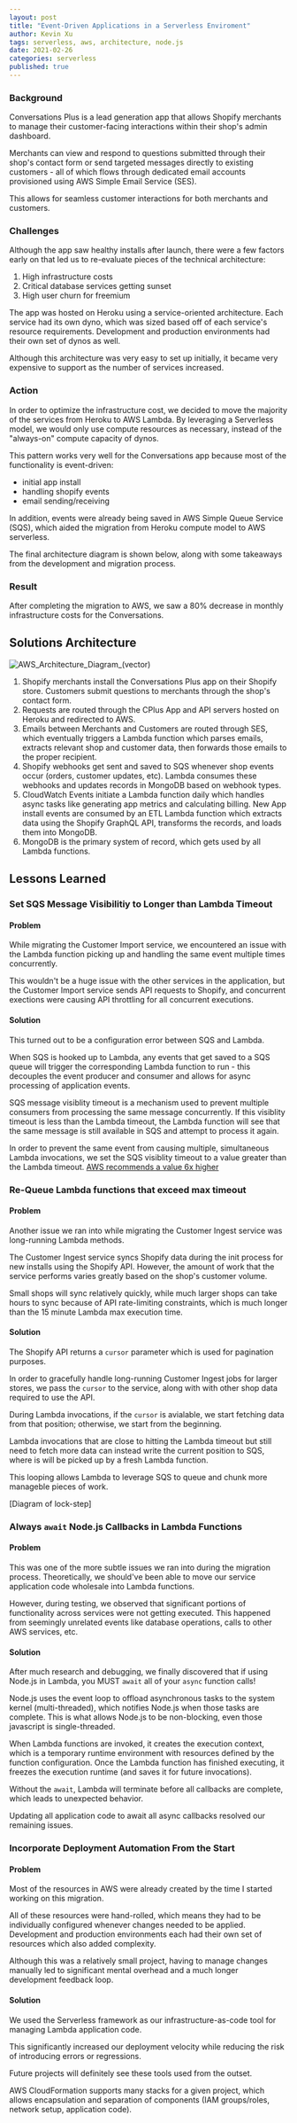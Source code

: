 ```yaml
---
layout: post
title: "Event-Driven Applications in a Serverless Enviroment"
author: Kevin Xu
tags: serverless, aws, architecture, node.js
date: 2021-02-26
categories: serverless
published: true
---
```


### Background

Conversations Plus is a lead generation app that allows Shopify merchants to manage their customer-facing interactions within their shop's admin dashboard.

Merchants can view and respond to questions submitted through their shop's contact form or send targeted messages directly to existing customers - all of which flows through dedicated email accounts provisioned using AWS Simple Email Service (SES).

This allows for seamless customer interactions for both merchants and customers. 

### Challenges

Although the app saw healthy installs after launch, there were a few factors early on that led us to re-evaluate pieces of the technical architecture:

1. High infrastructure costs
2. Critical database services getting sunset
3. High user churn for freemium

The app was hosted on Heroku using a service-oriented architecture. Each service had its own dyno, which was sized based off of each service's resource requirements. Development and production environments had their own set of dynos as well. 

Although this architecture was very easy to set up initially, it became very expensive to support as the number of services increased. 

### Action

In order to optimize the infrastructure cost, we decided to move the majority of the services from Heroku to AWS Lambda. By leveraging a Serverless model, we would only use compute resources as necessary, instead of the "always-on" compute capacity of dynos. 

This pattern works very well for the Conversations app because most of the functionality is event-driven:

- initial app install
- handling shopify events
- email sending/receiving

In addition, events were already being saved in AWS Simple Queue Service (SQS), which aided the migration from Heroku compute model to AWS serverless. 

The final architecture diagram is shown below, along with some takeaways from the development and migration process. 

### Result

After completing the migration to AWS, we saw a 80% decrease in monthly infrastructure costs for the Conversations. 

## Solutions Architecture

![AWS_Architecture_Diagram_(vector)](/assets/cplus_reference_architecture.png)

1. Shopify merchants install the Conversations Plus app on their Shopify store. Customers submit questions to merchants through the shop's contact form.  
2. Requests are routed through the CPlus App and API servers hosted on Heroku and redirected to AWS.
3. Emails between Merchants and Customers are routed through SES, which eventually triggers a Lambda function which parses emails, extracts relevant shop and customer data, then forwards those emails to the proper recipient. 
4. Shopify webhooks get sent and saved to SQS whenever shop events occur (orders, customer updates, etc). Lambda consumes these webhooks and updates records in MongoDB based on webhook types.
5. CloudWatch Events initiate a Lambda function daily which handles async tasks like generating app metrics and calculating billing. New App install events are consumed by an ETL Lambda function which extracts data using the Shopify GraphQL API, transforms the records, and loads them into MongoDB.
6. MongoDB is the primary system of record, which gets used by all Lambda functions. 

## Lessons Learned

### Set SQS Message Visibilitiy to Longer than Lambda Timeout 

#### Problem

While migrating the Customer Import service, we encountered an issue with the Lambda function picking up and handling the same event multiple times concurrently. 

This wouldn't be a huge issue with the other services in the application, but the Customer Import service sends API requests to Shopify, and concurrent exections were causing API throttling for all concurrent executions.

#### Solution

This turned out to be a configuration error between SQS and Lambda.

When SQS is hooked up to Lambda, any events that get saved to a SQS queue will trigger the corresponding Lambda function to run - this decouples the event producer and consumer and allows for async processing of application events. 

SQS message visiblity timeout is a mechanism used to prevent multiple consumers from processing the same message concurrently. If this visiblity timeout is less than the Lambda timeout, the Lambda function will see that the same message is still available in SQS and attempt to process it again. 

In order to prevent the same event from causing multiple, simultaneous Lambda invocations, we set the SQS visiblity timeout to a value greater than the Lambda timeout. [AWS recommends a value 6x higher](https://docs.aws.amazon.com/lambda/latest/dg/with-sqs.html#events-sqs-queueconfig)

### Re-Queue Lambda functions that exceed max timeout

#### Problem

Another issue we ran into while migrating the Customer Ingest service was long-running Lambda methods. 

The Customer Ingest service syncs Shopify data during the init process for new installs using the Shopify API. However, the amount of work that the service performs varies greatly based on the shop's customer volume. 

Small shops will sync relatively quickly, while much larger shops can take hours to sync because of API rate-limiting constraints, which is much longer than the 15 minute Lambda max execution time. 

#### Solution

The Shopify API returns a `cursor` parameter which is used for pagination purposes. 

In order to gracefully handle long-running Customer Ingest jobs for larger stores, we pass the `cursor` to the service, along with with other shop data required to use the API.

During Lambda invocations, if the `cursor` is avialable, we start fetching data from that position; otherwise, we start from the beginning. 

Lambda invocations that are close to hitting the Lambda timeout but still need to fetch more data can instead write the current position to SQS, where is will be picked up by a fresh Lambda function. 

This looping allows Lambda to leverage SQS to queue and chunk more manageble pieces of work. 

[Diagram of lock-step]

### Always `await` Node.js Callbacks in Lambda Functions

#### Problem

This was one of the more subtle issues we ran into during the migration process. 
Theoretically, we should've been able to move our service application code wholesale into Lambda functions.

However, during testing, we observed that significant portions of functionality across services were not getting executed. This happened from seemingly unrelated events like database operations, calls to other AWS services, etc.

#### Solution

After much research and debugging, we finally discovered that if using Node.js in Lambda, you MUST `await` all of your `async` function calls! 

Node.js uses the event loop to offload asynchronous tasks to the system kernel (multi-threaded), which notifies Node.js when those tasks are complete. This is what allows Node.js to be non-blocking, even those javascript is single-threaded. 

When Lambda functions are invoked, it creates the execution context, which is a temporary runtime environment with resources defined by the function configuration. Once the Lambda function has finished executing, it freezes the execution runtime (and saves it for future invocations).

Without the `await`, Lambda will terminate before all callbacks are complete, which leads to unexpected behavior. 

Updating all application code to await all async callbacks resolved our remaining issues.

### Incorporate Deployment Automation From the Start

#### Problem

Most of the resources in AWS were already created by the time I started working on this migration.

All of these resources were hand-rolled, which means they had to be individually configured whenever changes needed to be applied. Development and production environments each had their own set of resources which also added complexity.

Although this was a relatively small project, having to manage changes manually led to significant mental overhead and a much longer development feedback loop. 

#### Solution

We used the Serverless framework as our infrastructure-as-code tool for managing Lambda application code. 

This significantly increased our deployment velocity while reducing the risk of introducing errors or regressions. 

Future projects will definitely see these tools used from the outset.

AWS CloudFormation supports many stacks for a given project, which allows encapsulation and separation of components (IAM groups/roles, network setup, application code).
